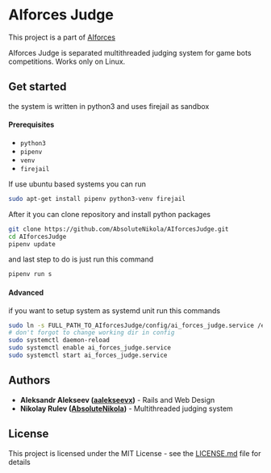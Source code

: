 # AIforces Judge

This project is a part of [AIforces](https://github.com/aalekseevx/AIforces)

AIforces Judge is separated multithreaded judging system for game bots competitions.
Works only on Linux.
## Get started
the system is written in python3 and uses firejail as sandbox

#### Prerequisites
* `python3`
* `pipenv`
* `venv`
* `firejail`

If use ubuntu based systems you can run 

```bash
sudo apt-get install pipenv python3-venv firejail
```

After it you can clone repository and install python packages

```bash
git clone https://github.com/AbsoluteNikola/AIforcesJudge.git
cd AIforcesJudge
pipenv update
```

and last step to do is just run this command
```bash
pipenv run s
```

#### Advanced
if you want to setup system as systemd unit run this commands
```bash
sudo ln -s FULL_PATH_TO_AIforcesJudge/config/ai_forces_judge.service /etc/systemd/system
# don't forgot to change working dir in config
sudo systemctl daemon-reload
sudo systemctl enable ai_forces_judge.service
sudo systemctl start ai_forces_judge.service
```

## Authors

* **Aleksandr Alekseev ([aalekseevx](https://github.com/aalekseevx))** - Rails and Web Design 
* **Nikolay Rulev ([AbsoluteNikola](https://github.com/AbsoluteNikola))** - Multithreaded judging system

## License

This project is licensed under the MIT License - see the [LICENSE.md](LICENSE.md) file for details

